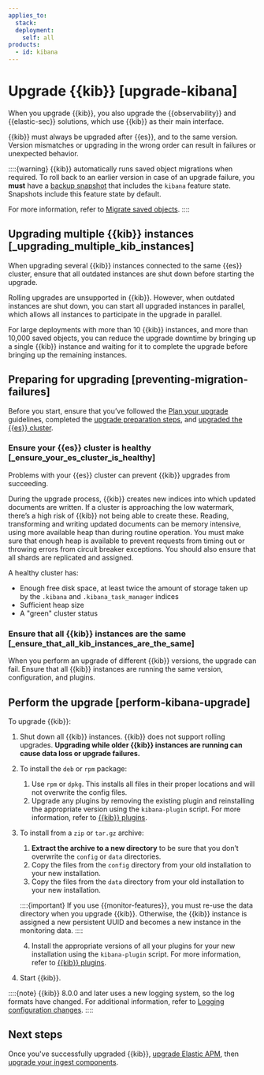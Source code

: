 ```yaml
---
applies_to:
  stack:
  deployment:
    self: all
products:
  - id: kibana
---
```


# Upgrade {{kib}} [upgrade-kibana]

When you upgrade {{kib}}, you also upgrade the {{observability}} and {{elastic-sec}} solutions, which use {{kib}} as their main interface.

{{kib}} must always be upgraded after {{es}}, and to the same version. Version mismatches or upgrading in the wrong order can result in failures or unexpected behavior.

::::{warning}
{{kib}} automatically runs saved object migrations when required. To roll back to an earlier version in case of an upgrade failure, you **must** have a [backup snapshot](../../tools/snapshot-and-restore.md) that includes the `kibana` feature state. Snapshots include this feature state by default.

For more information, refer to [Migrate saved objects](saved-object-migrations.md).
::::

## Upgrading multiple {{kib}} instances [_upgrading_multiple_kib_instances]

When upgrading several {{kib}} instances connected to the same {{es}} cluster, ensure that all outdated instances are shut down before starting the upgrade.

Rolling upgrades are unsupported in {{kib}}. However, when outdated instances are shut down, you can start all upgraded instances in parallel, which allows all instances to participate in the upgrade in parallel.

For large deployments with more than 10 {{kib}} instances, and more than 10,000 saved objects, you can reduce the upgrade downtime by bringing up a single {{kib}} instance and waiting for it to complete the upgrade before bringing up the remaining instances.

## Preparing for upgrading [preventing-migration-failures]

Before you start, ensure that you’ve followed the [Plan your upgrade](/deploy-manage/upgrade/plan-upgrade.md) guidelines, completed the [upgrade preparation steps](/deploy-manage/upgrade/prepare-to-upgrade.md), and [upgraded the {{es}} cluster](./elasticsearch.md).

### Ensure your {{es}} cluster is healthy [_ensure_your_es_cluster_is_healthy]

Problems with your {{es}} cluster can prevent {{kib}} upgrades from succeeding.

During the upgrade process, {{kib}} creates new indices into which updated documents are written. If a cluster is approaching the low watermark, there’s a high risk of {{kib}} not being able to create these. Reading, transforming and writing updated documents can be memory intensive, using more available heap than during routine operation. You must make sure that enough heap is available to prevent requests from timing out or throwing errors from circuit breaker exceptions. You should also ensure that all shards are replicated and assigned.

A healthy cluster has:

* Enough free disk space, at least twice the amount of storage taken up by the `.kibana` and `.kibana_task_manager` indices
* Sufficient heap size
* A "green" cluster status


### Ensure that all {{kib}} instances are the same [_ensure_that_all_kib_instances_are_the_same]

When you perform an upgrade of different {{kib}} versions, the upgrade can fail. Ensure that all {{kib}} instances are running the same version, configuration, and plugins.

## Perform the upgrade [perform-kibana-upgrade]

To upgrade {{kib}}:

1. Shut down all {{kib}} instances. {{kib}} does not support rolling upgrades. **Upgrading while older {{kib}} instances are running can cause data loss or upgrade failures.**
2. To install the `deb` or `rpm` package:
    1. Use `rpm` or `dpkg`. This installs all files in their proper locations and will not overwrite the config files.
    2. Upgrade any plugins by removing the existing plugin and reinstalling the appropriate version using the `kibana-plugin` script. For more information, refer to [{{kib}} plugins](kibana://reference/kibana-plugins.md).

3. To install from a `zip` or `tar.gz` archive:

    1. **Extract the archive to a new directory** to be sure that you don’t overwrite the `config` or `data` directories.
    2. Copy the files from the `config` directory from your old installation to your new installation.
    3. Copy the files from the `data` directory from your old installation to your new installation.

    ::::{important}
    If you use {{monitor-features}}, you must re-use the data directory when you upgrade {{kib}}. Otherwise, the {{kib}} instance is assigned a new persistent UUID and becomes a new instance in the monitoring data.
    ::::

    4. Install the appropriate versions of all your plugins for your new installation using the `kibana-plugin` script. For more information, refer to [{{kib}} plugins](kibana://reference/kibana-plugins.md).

4. Start {{kib}}.

::::{note}
{{kib}} 8.0.0 and later uses a new logging system, so the log formats have changed. For additional information, refer to [Logging configuration changes](kibana://extend/logging-config-changes.md).
::::

## Next steps

Once you've successfully upgraded {{kib}}, [upgrade Elastic APM](/solutions/observability/apm/upgrade.md), then [upgrade your ingest components](/deploy-manage/upgrade/ingest-components.md).